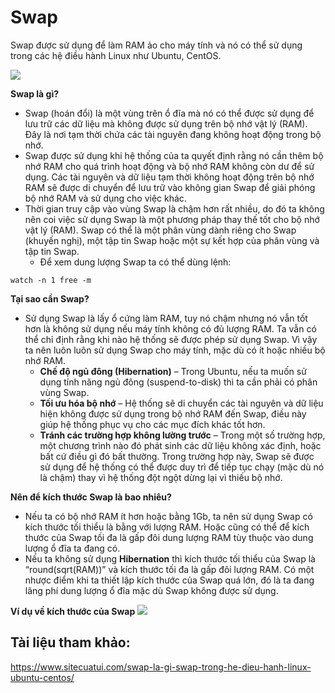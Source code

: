 # Swap
Swap được sử dụng để làm RAM ảo cho máy tính và nó có thể sử dụng trong các hệ điều hành Linux như Ubuntu, CentOS.

![](https://www.maketecheasier.com/assets/uploads/2015/07/swappiness-feaured.png)

**Swap là gì?**
- Swap (hoán đổi) là một vùng trên ổ đĩa mà nó có thể được sử dụng để lưu trữ các dữ liệu mà không được sử dụng trên bộ nhớ vật lý (RAM). Đây là nơi tạm thời chứa các tài nguyên đang không hoạt động trong bộ nhớ.
- Swap được sử dụng khi hệ thống của ta quyết định rằng nó cần thêm bộ nhớ RAM cho quá trình hoạt động và bộ nhớ RAM không còn dư để sử dụng. Các tài nguyên và dữ liệu tạm thời không hoạt động trên bộ nhớ RAM sẽ được di chuyển để lưu trữ vào không gian Swap để giải phóng bộ nhớ RAM và sử dụng cho việc khác.
- Thời gian truy cập vào vùng Swap là chậm hơn rất nhiều, do đó ta không nên coi việc sử dụng Swap là một phương pháp thay thế tốt cho bộ nhớ vật lý (RAM). Swap có thể là một phân vùng dành riêng cho Swap (khuyến nghị), một tập tin Swap hoặc một sự kết hợp của phân vùng và tập tin Swap.
  - Để xem dung lượng Swap ta có thể dùng lệnh:
```
watch -n 1 free -m
```

**Tại sao cần Swap?**
- Sử dụng Swap là lấy ổ cứng làm RAM, tuy nó chậm nhưng nó vẫn tốt hơn là không sử dụng nếu máy tính không có đủ lượng RAM. Ta vẫn có thể chỉ định rằng khi nào hệ thống sẽ được phép sử dụng Swap. Vì vậy ta nên luôn luôn sử dụng Swap cho máy tính, mặc dù có ít hoặc nhiều bộ nhớ RAM.
  - **Chế độ ngủ đông (Hibernation)** – Trong Ubuntu, nếu ta muốn sử dụng tính năng ngủ đông (suspend-to-disk) thì ta cần phải có phân vùng Swap.
  - **Tối ưu hóa bộ nhớ** – Hệ thống sẽ di chuyển các tài nguyên và dữ liệu hiện không được sử dụng trong bộ nhớ RAM đến Swap, điều này giúp hệ thống phục vụ cho các mục đích khác tốt hơn.
  - **Tránh các trường hợp không lường trước** – Trong một số trường hợp, một chương trình nào đó phát sinh các dữ liệu không xác định, hoặc bất cứ điều gì đó bất thường. Trong trường hợp này, Swap sẽ được sử dụng để hệ thống có thể được duy trì để tiếp tục chạy (mặc dù nó là chậm) thay vì hệ thống đột ngột dừng lại vì thiếu bộ nhớ.

**Nên để kích thước Swap là bao nhiêu?**
- Nếu ta có bộ nhớ RAM ít hơn hoặc bằng 1Gb, ta nên sử dụng Swap có kích thước tối thiểu là bằng với lượng RAM. Hoặc cũng có thể để kích thước của Swap tối đa là gấp đôi dung lượng RAM tùy thuộc vào dung lượng ổ đĩa ta đang có.
- Nếu ta không sử dụng **Hibernation** thì kích thước tối thiểu của Swap là “round(sqrt(RAM))” và kích thước tối đa là gấp đôi lượng RAM. Có một nhược điểm khi ta thiết lập kích thước của Swap quá lớn, đó là ta đang lãng phí dung lượng ổ đĩa mặc dù Swap không được sử dụng.

**Ví dụ về kích thước của Swap**
![](https://static.sitecuatui.com/wp-content/uploads/2015/11/swap-la-gi-swap-trong-he-dieu-hanh-linux-ubuntu.jpg)

## Tài liệu tham khảo:
https://www.sitecuatui.com/swap-la-gi-swap-trong-he-dieu-hanh-linux-ubuntu-centos/